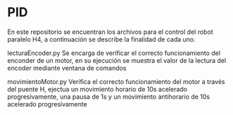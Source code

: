 # PID
En este repositorio se encuentran los archivos para el control del robot paralelo H4, a continuación se describe la finalidad de cada uno.

  lecturaEncoder.py
    Se encarga de verificar el correcto funcionamiento del enconder de un motor, en su ejecución se muestra el valor de la lectura del encoder mediante ventana de comandos
    
  movimientoMotor.py
    Verifica el correcto funcionamiento del motor a través del puente H, ejectua un movimiento horario de 10s acelerado progresivamente, una pausa de 1s y un movimiento
    antihorario de 10s acelerado progresivamente
    
  
